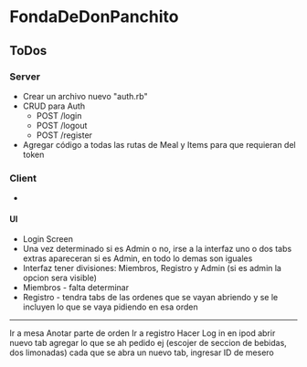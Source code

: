 
# FondaDeDonPanchito

## ToDos

### Server

* Crear un archivo nuevo "auth.rb"
* CRUD para Auth
  * POST /login
  * POST /logout
  * POST /register
* Agregar código a todas las rutas de Meal y Items para que requieran del token


### Client

* 

#### UI

* Login Screen
* Una vez determinado si es Admin o no, irse a la interfaz uno o dos tabs extras apareceran si es Admin, en todo lo demas son iguales
* Interfaz tener divisiones: Miembros, Registro y Admin (si es admin la opcion sera visible)
* Miembros - falta determinar
* Registro - tendra tabs de las ordenes que se vayan abriendo y se le incluyen lo que se vaya pidiendo en esa orden

----
Ir a mesa
Anotar parte de orden
Ir a registro
Hacer Log in en ipod
abrir nuevo tab
agregar lo que se ah pedido
ej (escojer de seccion de bebidas, dos limonadas)
cada que se abra un nuevo tab, ingresar ID de mesero


